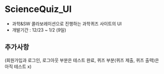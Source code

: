 # ScienceQuiz_UI
- 과학&amp;SW 콜라보레이션으로 진행하는 과학퀴즈 사이트의 UI 
- 개발기간 : 12/23 ~ 1/2 (9일)
## 추가사항
(회원가입과 로그인, 로그아웃 부분은 테스트 완료, 퀴즈 부분(퀴즈 제출, 퀴즈 출력)은 아직 테스트 x)
